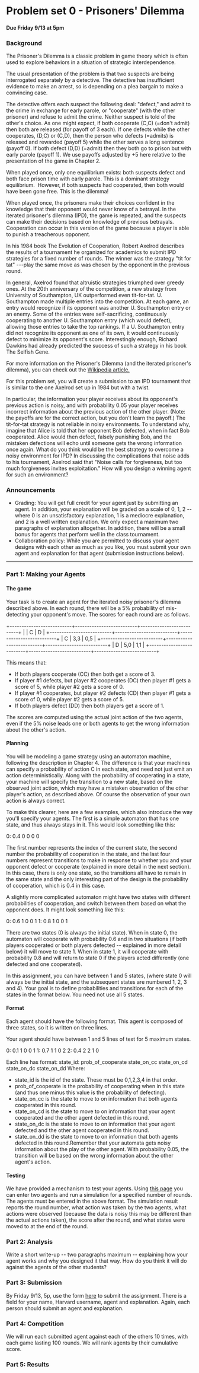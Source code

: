 # Problem set 0 - Prisoners' Dilemma

#### Due Friday 9/13 at 5pm

### Background

The Prisoner's Dilemma is a classic problem in game theory which is
often used to explore behaviors in a situation of strategic
interdependence.

The usual presentation of the problem is that two suspects are being
interrogated separately by a detective. The detective has insufficient
evidence to make an arrest, so is depending on a plea bargain to make a
convincing case.

The detective offers each suspect the following deal: "defect," and
admit to the crime in exchange for early parole, or "cooperate" (with
the other prisoner) and refuse to admit the crime. Neither suspect is
told of the other's choice. As one might expect, if both cooperate (C,C)
(=don't admit) then both are released (for payoff of 3 each). If one
defects while the other cooperates, (D,C) or (C,D), then the person who
defects (=admits) is released and rewarded (payoff 5) while the other
serves a long sentence (payoff 0). If both defect (D,D) (=admit) then
they both go to prison but with early parole (payoff 1). We use payoffs
adjusted by +5 here relative to the presentation of the game in Chapter
2.

When played once, only one equilibrium exists: both suspects defect and
both face prison time with early parole. This is a dominant strategy
equilibrium.  However, if both suspects had cooperated, then both would
have been gone free. This is the dilemma!

When played once, the prisoners make their choices confident in the
knowledge that their opponent would never know of a betrayal. In the
iterated prisoner's dilemma (IPD), the game is repeated, and the
suspects can make their decisions based on knowledge of previous
betrayals. Cooperation can occur in this version of the game because a
player is able to punish a treacherous opponent.

In his 1984 book The Evolution of Cooperation, Robert Axelrod describes
the results of a tournament he organized for academics to submit IPD
strategies for a fixed number of rounds. The winner was the strategy
"tit for tat" ---play the same move as was chosen by the opponent in the
previous round.

In general, Axelrod found that altruistic strategies triumphed over
greedy ones. At the 20th anniversary of the competition, a new strategy
from University of Southampton, UK outperformed even tit-for-tat. U.
Southampton made multiple entries into the competition. At each game, an
entry would recognize if its opponent was another U. Southampton entry
or an enemy. Some of the entries were self-sacrificing, continuously
cooperating to another U. Southampton entry (which would defect),
allowing those entries to take the top rankings. If a U. Southampton
entry did not recognize its opponent as one of its own, it would
continuously defect to minimize its opponent's score. Interestingly
enough, Richard Dawkins had already predicted the success of such a
strategy in his book The Selfish Gene.

For more information on the Prisoner's Dilemma (and the iterated
prisoner's dilemma), you can check out the [Wikipedia
article.](https://www.google.com/url?q=https://en.wikipedia.org/wiki/Prisoner%2527s_dilemma%23The_iterated_prisoner.27s_dilemma&sa=D&ust=1568304790370000) 

For this problem set, you will create a submission to an IPD tournament
that is similar to the one Axelrod set up in 1984 but with a twist.

In particular, the information your player receives about its opponent's
previous action is noisy, and with probability 0.05 your player receives
incorrect information about the previous action of the other player.
(Note: the payoffs are for the correct action, but you don't learn the
payoff.) The tit-for-tat strategy is not reliable in noisy environments.
To understand why, imagine that Alice is told that her opponent Bob
defected, when in fact Bob cooperated. Alice would then defect, falsely
punishing Bob, and the mistaken defections will echo until someone gets
the wrong information once again. What do you think would be the best
strategy to overcome a noisy environment for IPD? In discussing the
complications that noise adds to his tournament, Axelrod said that
"Noise calls for forgiveness, but too much forgiveness invites
exploitation." How will you design a winning agent for such an
environment?

### Announcements

-   Grading: You will get full credit for your agent just by submitting
    an agent. In addition, your explanation will be graded on a scale of
    0, 1, 2 -- where 0 is an unsatisfactory explanation, 1 is a mediocre
    explanation, and 2 is a well written explanation. We only expect a
    maximum two paragraphs of explanation altogether. In addition, there
    will be a small bonus for agents that perform well in the class
    tournament.
-   Collaboration policy: While you are permitted to discuss your agent
    designs with each other as much as you like, you must submit your
    own agent and explanation for that agent (submission instructions
    below).

* * * * *


### Part 1: Making your Agents

#### The game

Your task is to create an agent for the iterated noisy prisoner's
dilemma described above. In each round, there will be a 5% probability
of mis-detecting your opponent's move. The scores for each round are as
follows.

+--------------------------+--------------------------+--------------------------+
|                          | C                        | D                        |
+--------------------------+--------------------------+--------------------------+
| C                        | 3,3                      | 0,5                      |
+--------------------------+--------------------------+--------------------------+
| D                        | 5,0                      | 1,1                      |
+--------------------------+--------------------------+--------------------------+

This means that:

-   If both players cooperate (CC) then both get a score of 3.
-   If player \#1 defects, but player \#2 cooperates (DC) then player
    \#1 gets a score of 5, while player \#2 gets a score of 0.
-   If player \#1 cooperates, but player \#2 defects (CD) then player
    \#1 gets a score of 0, while player \#2 gets a score of 5.
-   If both players defect (DD) then both players get a score of 1.

The scores are computed using the actual joint action of the two agents,
even if the 5% noise leads one or both agents to get the wrong
information about the other's action.

#### Planning

You will be modeling a game strategy using an automaton machine,
following the description in Chapter 4. The difference is that your
machines can specify a probability of action C in each state, and need
not just emit an action deterministically. Along with the probability of
cooperating in a state, your machine will specify the transition to a
new state, based on the observed joint action, which may have a mistaken
observation of the other player's action, as described above. Of course
the observation of your own action is always correct.

To make this clearer, here are a few examples, which also introduce the
way you'll specify your agents. The first is a simple automaton that has
one state, and thus always stays in it. This would look something like
this:

0: 0.4 0 0 0 0

The first number represents the index of the current state, the second
number the probability of cooperation in the state, and the last four
numbers represent transitions to make in response to whether you and
your opponent defect or cooperate (explained in more detail in the next
section). In this case, there is only one state, so the transitions all
have to remain in the same state and the only interesting part of the
design is the probability of cooperation, which is 0.4 in this case.

A slightly more complicated automaton might have two states with
different probabilities of cooperation, and switch between them based on
what the opponent does. It might look something like this:

0: 0.6 1 0 0 1
1: 0.8 1 0 0 1

There are two states (0 is always the initial state). When in state 0,
the automaton will cooperate with probability 0.6 and in two situations
(if both players cooperated or both players defected -- explained in
more detail below) it will move to state 1. When in state 1, it will
cooperate with probability 0.8 and will return to state 0 if the players
acted differently (one defected and one cooperated).

In this assignment, you can have between 1 and 5 states, (where state 0
will always be the initial state, and the subsequent states are numbered
1, 2, 3 and 4). Your goal is to define probabilities and transitions for
each of the states in the format below. You need not use all 5 states.

#### Format

Each agent should have the following format. This agent is composed of
three states, so it is written on three lines.

Your agent should have between 1 and 5 lines of text for 5 maximum
states.

0: 0.1 1 0 0 1
1: 0.7 1 1 0 2
2: 0.4 2 2 1 0

Each line has format: state\_id: prob\_of\_cooperate state\_on\_cc
state\_on\_cd state\_on\_dc state\_on\_dd Where:

-   state\_id is the id of the state. These must be 0,1,2,3,4 in that
    order.
-   prob\_of\_cooperate is the probability of cooperating when in this
    state (and thus one minus this value is the probability of
    defecting).
-   state\_on\_cc is the state to move to on information that both
    agents cooperated in this round.
-   state\_on\_cd is the state to move to on information that your agent
    cooperated and the other agent defected in this round.
-   state\_on\_dc is the state to move to on information that your agent
    defected and the other agent cooperated in this round.
-   state\_on\_dd is the state to move to on information that both
    agents defected in this round.Remember that your automata gets noisy
    information about the play of the other agent. With probability
    0.05, the transition will be based on the wrong information about
    the other agent's action.

#### Testing

We have provided a mechanism to test your agents. Using [this
page](https://www.google.com/url?q=http://cs136-hw0.seas.harvard.edu/compete.php&sa=D&ust=1568304790384000) you
can enter two agents and run a simulation for a specified number of
rounds. The agents must be entered in the above format. The simulation
result reports the round number, what action was taken by the two
agents, what actions were observed (because the data is noisy this may
be different than the actual actions taken), the score after the round,
and what states were moved to at the end of the round.

### Part 2: Analysis

Write a short write-up -- two paragraphs maximum -- explaining how your
agent works and why you designed it that way. How do you think it will
do against the agents of the other students?

### Part 3: Submission

By Friday 9/13, 5p, use the form
[here](https://www.google.com/url?q=https://docs.google.com/forms/d/e/1FAIpQLSfTIdSFyR_6nPCtW3SczmfcoR0guNiU6GuIqfWmZSX_uzWXQQ/viewform?usp%3Dsf_link&sa=D&ust=1568304790386000) to
submit the assignment. There is a field for your name, Harvard username,
agent and explanation. Again, each person should submit an agent and
explanation.

### Part 4: Competition

We will run each submitted agent against each of the others 10 times,
with each game lasting 100 rounds. We will rank agents by their
cumulative score.

### Part 5: Results


